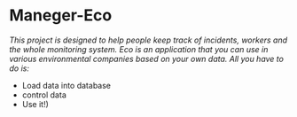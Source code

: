# Maneger-Eco
*This project is designed to help people keep track of incidents, workers and the whole monitoring system.*
*Eco is an application that you can use in various environmental companies based on your own data. All you have to do is:*

* Load data into database
* control data
* Use it!)
